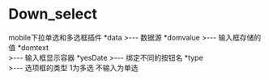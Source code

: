 # Down_select
mobile下拉单选和多选框插件
*data 
	>--- 数据源
*domvalue 
	>--- 输入框存储的值
*domtext  
	>--- 输入框显示容器
*yesDate 
	>--- 绑定不同的按钮名
*type  
	>--- 选项框的类型 1为多选  不输入为单选
